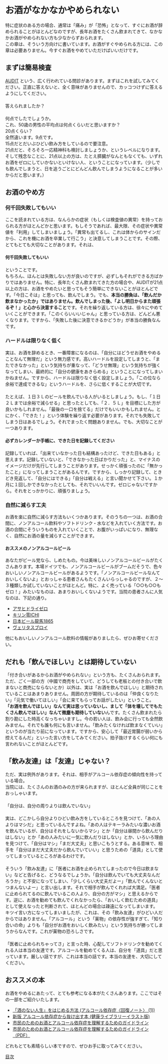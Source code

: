 ﻿# お酒がなかなかやめられない

特に症状のある方の場合、通常は「痛み」が「恐怖」となって、すぐにお酒が辞められることがほとんどなのですが、長年お酒をたくさん飲まれてきて、なかなかお酒がやめられない方も少なからずおられます。  
この章は、そういう方向けに書いています。お酒がすぐやめられる方には、この章は必要ありません。今すぐお酒をやめていただけばいいだけです。  

## まずは簡易検査

[AUDIT](https://www.kirin.co.jp/csv/arp/proper/audit.html) という、広く行われている問診があります。まずはこれを試してみてください。正直に答えないと、全く意味がありませんので、カッコつけずに答えるようにしてください。  
　  
答えられましたか？  
　  
何点でしたでしょうか。  
これ、50歳の男性の平均点は何点くらいだと思いますか？  
20点くらい？  
全然違います。9点です。  
15点だとだいぶひどい飲み方をしているので要注意。  
21点だと、そろそろ一応精神科も検討しましょうか、というレベルになります。  
そして残念なことに、21点以上の方は、たとえ膵臓がなんともなくても、いずれお酒をゼロにしていかないといけない人、ということになっています。（少しでも飲んでしまうと、日を追うごとにどんどん飲んでしまうようになることが多いからだと思います。）  

## お酒のやめ方

### 何千回失敗してもいい

ここを読まれている方は、なんらかの症状（もしくは検査値の異常）を持っておられる方がほとんどかと思います。もしそうであれば、最大限、その症状や異常値を「利用」してしまいましょう。「異常も出てるし、これは体からのサインだから、これを機にお酒を卒業して行こう」と決意してしまうことです。その際、とてもとても大切なことがあります。それは、  
　  
**何千回失敗してもいい**  
　  
ということです。  
もちろん、ほんとは失敗しない方が良いのですが、必ずしもそれができる方ばかりではありません。特に、長年たくさん飲まれてきた方の場合や、AUDITが21点以上の方は、お酒をやめたいと思ってもそう簡単にできないことがほとんどです。「今日こそは」と思っても、飲んでしまう。でも、**本当の勝負は、「飲んだか飲まなかったか」ではありません。飲んでしまった後、「よし明日からまた頑張るぞ！」と心から決意すること**です。それを繰り返している方は、徐々にやめていくことができます。「このくらいいいじゃん」と思っている方は、どんどん悪くなります。ですから、「失敗した後に決意できるかどうか」が本当の勝負なんです。

### ハードルは限りなく低く

実は、お酒を辞めるとき、一番障害になるのは、「自分にはどうせお酒をやめることなんて無理だ」という無力感です。高いハードルを設定してしまうと、「またできなかった」という気持ちが重なって、「どうせ無理」という気持ちが強くなってしまい、最終的に「自分の健康をあきらめる」ということになってしまいかねません。ですから、ハードルは限りなく低く設定しましょう。「この位なら余裕で達成できるな」というハードルを、さらに低くすることが大切です。  
　  
たとえば、１日３Ｌのビールを飲んでいる人がいるとしましょう。もし、「１日２Ｌまでは余裕で減らせる」と思ったとしても、「２．５Ｌ」を目標にした方が良いかもしれません。「最後の一口を捨てる」だけでもいいかもしれません。とにかく、「できた！」という体験を繰り返す必要があります。それでも失敗してしまう日はあるでしょう。それでまったく問題ありません。でも、大切なことが一つあります。  
　  
**必ずカレンダーか手帳に、できた日を記録してください**  
　  
記録していれば、「出来ていなかった日も結構あったけど、できた日もある」と思えます。記録していないと、「できなかった日ばかりだった」と、マイナスのイメージだけが先行してしまうことがあります。せっかく頑張ったのに「無かったこと」になってしまうことがあるんです。ですから、しっかり記録して、ときどき見返して、「自分にはできる」「自分は戦える」と言い聞かせて下さい。１か月に１回しかできなかったとしても、それでいいんです。ゼロじゃないですから。それをとっかかりに、頑張りましょう。

### 自然に減らす工夫

お酒を楽に自然に減らす方法もいくつかあります。そのうちの一つは、お酒の合間に、ノンアルコール飲料やソフトドリンク・水などを入れていく方法です。お酒の合間にそういうものを入れていくことで、お腹がいっぱいになり、無理なく、自然にお酒の量を減らすことができます。  

#### おススメのノンアルコールビール

あなたがビール党なら、しめたもの。今は美味しいノンアルコールビールがたくさんあります。本場ドイツでも、ノンアルコールビールがブームだそうで、色々おいしいノンアルコールビールがあるようです。「ノンアルコールビールなんておいしくないよ」とおっしゃる患者さんもたくさんいらっしゃるのですが、２～３種類しか試していないことがほとんど。特に、よく売っている「○○も○○もゼロ！」みたいなものは、あまりおいしくないようです。当院の患者さんに人気なのは、下記の通り。  

- [アサヒドライゼロ](https://www.asahibeer.co.jp/dryzero/)
- [キリン零ICHI](https://www.kirin.co.jp/products/nonalcohol/zeroichi/)
- [日本ビール龍馬1865](http://www.nipponbeer.jp/lineup/ryoma1865-can/)
- [ヴェリタスブロイ](https://www.panavac.com/veritasbrau.php)

他にもおいしいノンアルコール飲料の情報がありましたら、ぜひお寄せください。  

## だれも「飲んでほしい」とは期待していない

「付き合いがあるからお酒がやめられない」という方も、たくさんおられます。ただ、ごく一部の方（中國で商売をしていて、どうしても老板との付き合いで飲まないと商売にならないとか）以外は、実は「お酒を飲んでほしい」と期待されていることはあまりありません。周囲の方が期待しているのは「仲良くなりたい」「元気で働いてほしい」「会に来てもらってお話がしたい」ということ。  
**「お酒を飲んでほしい」なんて実は思っていないし、まして「体を壊してでもたくさん飲んでほしい」なんて微塵も期待していない**んです。たくさん飲まれたら割り勘にした時高くなっちゃいますし。今の若い人は、飲み会に行っても全然飲みません。それでも誰も何にも言いません。「飲みたくなければ飲まなくていい」というのが当たり前になっています。ですから、安心して「最近胃腸が弱いから控えてるんだ」といった言い方をしてみてください。拍子抜けするくらい何にも言われないことがほとんどです。  

## 「飲み友達」は「友達」じゃない？

ただ、実は例外があります。それは、相手がアルコール依存症の傾向性を持っている場合。  
当院には、たくさんのお酒のみの方が来られますが、ほとんど全員が同じことをおっしゃいます。  
　  
「自分は、自分の周りよりは飲んでいない」  
　  
実は、どこかしら自分よりひどい飲み方をしているところを見つけて、「あの人よりはマシだ」と思っているんですよね。「あの人はテキーラみたいな濃いお酒を飲んでいるが、自分はそれをしないからマシ」とか「自分は昼間から飲んだりはしない」とか「あの人みたいに一気に飲んだりはしない」とか、いろいろ理由を見つけて、「自分はマシ」「まだ大丈夫」と思いこもうとする。ある意味で、相手を「自分はまだ大丈夫だから飲んでいていい」と思うための「道具」として使ってしまっているところがあるわけです。  
　  
そういう「飲み友達」に「医者にお酒を止められてしまったので今日は飲まない」などと告げると、どうなるでしょうか。「自分は飲んでいても大丈夫なんだろうか」と不安になってしまい、「少しくらい大丈夫だよー」「飲んでくんないとつまんないよー」と言い出します。それで相手が飲んでくれれば大満足。「医者に止められてるのに飲んでいるこの人より、自分の方がマシ」と思えるからです。逆に、お酒を勧めても飲んでくれなかったら、「おいしく飲むための道具」として使えなったと判断されて、ほとんどの場合は疎遠になってしまいます。  
キツイ言い方になってしまいましたが、これは、その「飲み友達」がひどい人だからではありません。「アルコール」という「薬物」の依存性が強すぎて、「知り合いの命」よりも「自分がお酒をおいしく飲みたい」という気持ちが勝ってしまうからなんです。これが薬物の恐ろしさです。  
　  
「医者に止められちゃってさ」と言った時、心配してソフトドリンクを勧めてくれる人は本当の友達です。アルコールを勧めてくる人は、自分を「道具」だと思っています。厳しい話ですが、これは本当の話です。本当の友達を、大切にしてください。

## おススメの本

お酒をやめるにあたって、とても参考になる本がたくさんあります。ここではその一部をご紹介いたします。  

- [「酒のない人生」をはじめる方法 (アルコール依存症〈回復ノート〉 (1))](https://www.amazon.co.jp/dp/4901030035)
- [新版 アルコール依存症から抜け出す本 (健康ライブラリーイラスト版)](https://www.amazon.co.jp/dp/4065121906)
- [市民のためのお酒とアルコール依存症を理解するためのガイドライン](https://www.amazon.co.jp/dp/486330188X)
- [市民のためのお酒とアルコール依存症を理解するためのガイドライン（PDF）](http://www.pref.mie.lg.jp/common/content/000646195.pdf)

どれもとても素晴らしい本ですので、ぜひお手に取ってみてください。

[目次](README.md)
